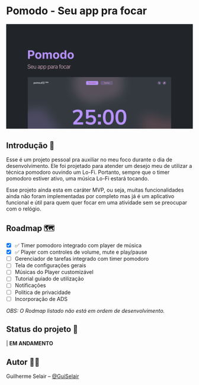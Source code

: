 # **Pomodo - Seu app pra focar**

![](.github/pomodo-cover.png)

## Introdução 📝

Esse é um projeto pessoal pra auxiliar no meu foco durante o dia de desenvolvimento. Ele foi projetado para atender um desejo meu de utilizar a técnica pomodoro ouvindo um Lo-Fi. Portanto, sempre que o timer pomodoro estiver ativo, uma música Lo-Fi estará tocando.

Esse projeto ainda esta em caráter MVP, ou seja, muitas funcionalidades ainda não foram implementadas por completo mas já é um aplicativo funcional e útil para quem quer focar em uma atividade sem se preocupar com o relógio.

## Roadmap 🗺️

- [x] :white_check_mark: Timer pomodoro integrado com player de música
- [x] :white_check_mark: Player com controles de volume, mute e play/pause
- [ ] Gerenciador de tarefas integrado com timer pomodoro
- [ ] Tela de configurações gerais
- [ ] Músicas do Player customizável
- [ ] Tutorial guiado de utilização
- [ ] Notificações
- [ ] Politica de privacidade
- [ ] Incorporação de ADS

_OBS: O Rodmap listado não está em ordem de desenvolvimento._

## Status do projeto 🔨

| **EM ANDAMENTO**

## Autor 🧑‍🚀

Guilherme Selair – [@GuiSelair](https://github.com/GuiSelair)
